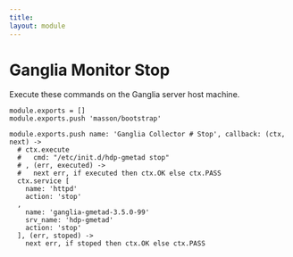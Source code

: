 ```yaml
---
title: 
layout: module
---
```


# Ganglia Monitor Stop

Execute these commands on the Ganglia server host machine.

    module.exports = []
    module.exports.push 'masson/bootstrap'

    module.exports.push name: 'Ganglia Collector # Stop', callback: (ctx, next) ->
      # ctx.execute
      #   cmd: "/etc/init.d/hdp-gmetad stop"
      # , (err, executed) ->
      #   next err, if executed then ctx.OK else ctx.PASS
      ctx.service [
        name: 'httpd'
        action: 'stop'
      ,
        name: 'ganglia-gmetad-3.5.0-99'
        srv_name: 'hdp-gmetad'
        action: 'stop'
      ], (err, stoped) ->
        next err, if stoped then ctx.OK else ctx.PASS
